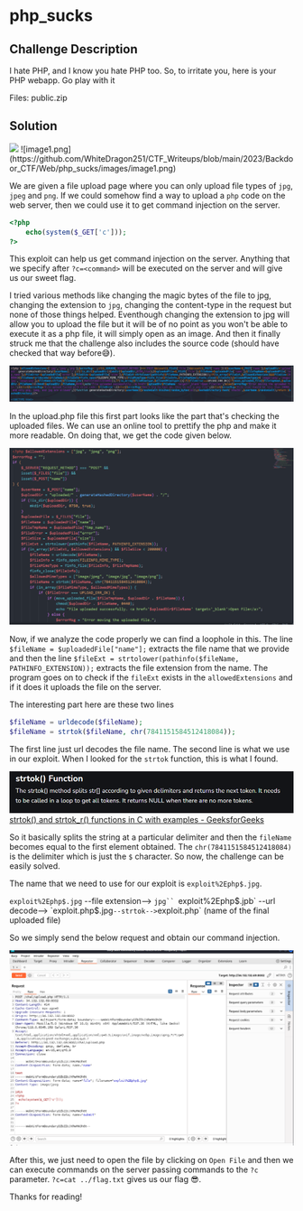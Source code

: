 # php_sucks

## Challenge Description
I hate PHP, and I know you hate PHP too. So, to irritate you, here is your PHP webapp. Go play with it

Files: public.zip

## Solution

<img src="images/image1.pn">
![image1.png](https://github.com/WhiteDragon251/CTF_Writeups/blob/main/2023/Backdoor_CTF/Web/php_sucks/images/image1.png)

We are given a file upload page where you can only upload file types of `jpg`, `jpeg` and `png`. If we could somehow find a way to upload a `php` code on the web server, then we could use it to get command injection on the server.

```php
<?php
	echo(system($_GET['c']));
?>
```

This exploit can help us get command injection on the server. Anything that we specify after `?c=<command>` will be executed on the server and will give us our sweet flag.

I tried various methods like changing the magic bytes of the file to jpg, changing the extension to `jpg`, changing the content-type in the request but none of those things helped. Eventhough changing the extension to jpg will allow you to upload the file but it will be of no point as you won't be able to execute it as a php file, it will simply open as an image. And then it finally struck me that the challenge also includes the source code (should have checked that way before😅).

![upload.php](images/upload1.png)

In the upload.php file this first part looks like the part that's checking the uploaded files. We can use an online tool to prettify the php and make it more readable. On doing that, we get the code given below.

![upload.php](images/upload2.png)

Now, if we analyze the code properly we can find a loophole in this. The line `$fileName = $uploadedFile["name"];` extracts the file name that we provide and then the line `$fileExt = strtolower(pathinfo($fileName, PATHINFO_EXTENSION));` extracts the file extension from the name. The program goes on to check if the `fileExt` exists in the `allowedExtensions` and if it does it uploads the file on the server. 

The interesting part here are these two lines
```php
$fileName = urldecode($fileName);
$fileName = strtok($fileName, chr(7841151584512418084));
``` 
The first line just url decodes the file name. The second line is what we use in our exploit.
When I looked for the `strtok` function, this is what I found.

![strtok](images/strtok.png)
[strtok() and strtok_r() functions in C with examples - GeeksforGeeks](https://www.geeksforgeeks.org/strtok-strtok_r-functions-c-examples/)

So it basically splits the string at a particular delimiter and then the `fileName` becomes equal to the first element obtained. The `chr(7841151584512418084)` is the delimiter which is just the `$` character. So now, the challenge can be easily solved.

The name that we need to use for our exploit is `exploit%2Ephp$.jpg`.

`exploit%2Ephp$.jpg` --file extension--> `jpg``
`exploit%2Ephp$.jpb` --url decode--> `exploit.php$.jpg` --strtok--> `exploit.php` (name of the final uploaded file)

So we simply send the below request and obtain our command injection.

![exploit_request](images/exploit_request.png)

After this, we just need to open the file by clicking on `Open File` and then we can execute commands on the server passing commands to the `?c` parameter. `?c=cat ../flag.txt` gives us our flag 😎.

Thanks for reading!
